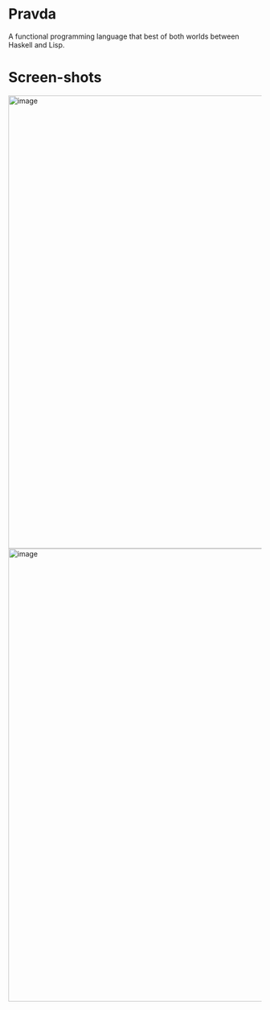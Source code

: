 # Pravda
A functional programming language that best of both worlds between Haskell and Lisp.

# Screen-shots

<img width="900" alt="image" src="https://github.com/user-attachments/assets/504ec279-95c8-4b80-9a9b-d2cc6938ab31">
<img width="900" alt="image" src="https://github.com/user-attachments/assets/5bbfc698-23f9-428a-a5da-07451fde9de1">

